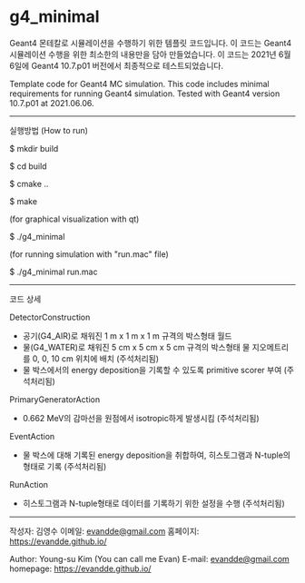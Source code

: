 # g4_minimal
Geant4 몬테칼로 시뮬레이션을 수행하기 위한 템플릿 코드입니다.
이 코드는 Geant4 시뮬레이션 수행을 위한 최소한의 내용만을 담아 만들었습니다.
이 코드는 2021년 6월 6일에 Geant4 10.7.p01 버전에서 최종적으로 테스트되었습니다.

Template code for Geant4 MC simulation.
This code includes minimal requirements for running Geant4 simulation.
Tested with Geant4 version 10.7.p01 at 2021.06.06. 

---

실행방법 (How to run)

$ mkdir build

$ cd build

$ cmake ..

$ make

(for graphical visualization with qt)

$ ./g4_minimal

(for running simulation with "run.mac" file)

$ ./g4_minimal run.mac

---

코드 상세

DetectorConstruction
- 공기(G4_AIR)로 채워진 1 m x 1 m x 1 m 규격의 박스형태 월드
- 물(G4_WATER)로 채워진 5 cm x 5 cm x 5 cm 규격의 박스형태 물 지오메트리를 0, 0, 10 cm 위치에 배치 (주석처리됨)
- 물 박스에서의 energy deposition을 기록할 수 있도록 primitive scorer 부여 (주석처리됨)

PrimaryGeneratorAction
- 0.662 MeV의 감마선을 원점에서 isotropic하게 발생시킴 (주석처리됨)

EventAction
- 물 박스에 대해 기록된 energy deposition을 취합하여, 히스토그램과 N-tuple의 형태로 기록 (주석처리됨)

RunAction
- 히스토그램과 N-tuple형태로 데이터를 기록하기 위한 설정을 수행 (주석처리됨)

---

작성자: 김영수
이메일: evandde@gmail.com
홈페이지: https://evandde.github.io/

Author: Young-su Kim (You can call me Evan)
E-mail: evandde@gmail.com
homepage: https://evandde.github.io/
